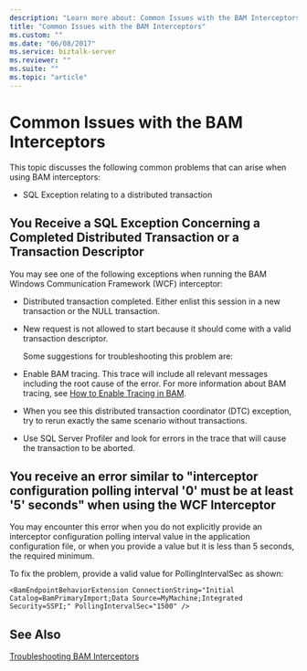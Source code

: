 ```yaml
---
description: "Learn more about: Common Issues with the BAM Interceptors"
title: "Common Issues with the BAM Interceptors"
ms.custom: ""
ms.date: "06/08/2017"
ms.service: biztalk-server
ms.reviewer: ""
ms.suite: ""
ms.topic: "article"
---
```

# Common Issues with the BAM Interceptors
This topic discusses the following common problems that can arise when using BAM interceptors:  
  
-   SQL Exception relating to a distributed transaction  
  
## You Receive a SQL Exception Concerning a Completed Distributed Transaction or a Transaction Descriptor  
 You may see one of the following exceptions when running the BAM Windows Communication Framework (WCF) interceptor:  
  
- Distributed transaction completed. Either enlist this session in a new transaction or the NULL transaction.  
  
- New request is not allowed to start because it should come with a valid transaction descriptor.  
  
  Some suggestions for troubleshooting this problem are:  
  
- Enable BAM tracing. This trace will include all relevant messages including the root cause of the error. For more information about BAM tracing, see [How to Enable Tracing in BAM](../core/how-to-enable-tracing-in-bam.md).  
  
- When you see this distributed transaction coordinator (DTC) exception, try to rerun exactly the same scenario without transactions.  
  
- Use SQL Server Profiler and look for errors in the trace that will cause the transaction to be aborted.  
  
## You receive an error similar to "interceptor configuration polling interval '0' must be at least '5' seconds" when using the WCF Interceptor  
 You may encounter this error when you do not explicitly provide an interceptor configuration polling interval value in the application configuration file, or when you provide a value but it is less than 5 seconds, the required minimum.  
  
 To fix the problem, provide a valid value for PollingIntervalSec as shown:  
  
```  
<BamEndpointBehaviorExtension ConnectionString="Initial Catalog=BamPrimaryImport;Data Source=MyMachine;Integrated Security=SSPI;" PollingIntervalSec="1500" />  
```  
  
## See Also  
 [Troubleshooting BAM Interceptors](../core/troubleshooting-bam-interceptors.md)
